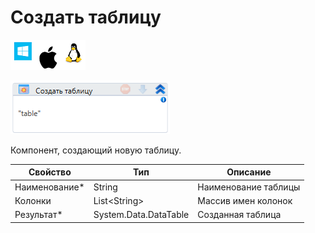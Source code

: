 # Создать таблицу

![](<../../../../.gitbook/assets/image (100) (1) (1) (124).png>)

![](<../../../../.gitbook/assets/image (380).png>)

Компонент, создающий новую таблицу.

| Свойство       | Тип                   | Описание             |
| -------------- | --------------------- | -------------------- |
| Наименование\* | String                | Наименование таблицы |
| Колонки        | List\<String>         | Массив имен колонок  |
| Результат\*    | System.Data.DataTable | Созданная таблица    |
